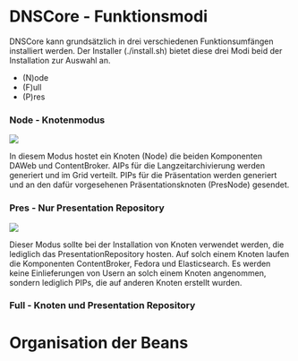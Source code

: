 # DNSCore - Funktionsmodi

DNSCore kann grundsätzlich in drei verschiedenen Funktionsumfängen installiert werden. Der Installer (./install.sh) bietet diese drei Modi beid der Installation zur Auswahl an.

* (N)ode 
* (F)ull
* (P)res

### Node - Knotenmodus

![](https://raw.githubusercontent.com/da-nrw/DNSCore/master/ContentBroker/src/main/markdown/system-modi1.jpg)

In diesem Modus hostet ein Knoten (Node) die beiden Komponenten DAWeb und ContentBroker. AIPs für die Langzeitarchivierung werden generiert und im Grid verteilt. PIPs für die Präsentation werden generiert und an den dafür vorgesehenen Präsentationsknoten (PresNode) gesendet.

### Pres - Nur Presentation Repository

![](https://raw.githubusercontent.com/da-nrw/DNSCore/master/ContentBroker/src/main/markdown/system-modi2.jpg)

Dieser Modus sollte bei der Installation von Knoten verwendet werden, die lediglich das PresentationRepository hosten. Auf solch einem Knoten laufen die Komponenten ContentBroker, Fedora und Elasticsearch. Es werden keine Einlieferungen von Usern an solch einem Knoten angenommen, sondern lediglich PIPs, die auf anderen Knoten erstellt wurden.

### Full - Knoten und Presentation Repository

# Organisation der Beans
